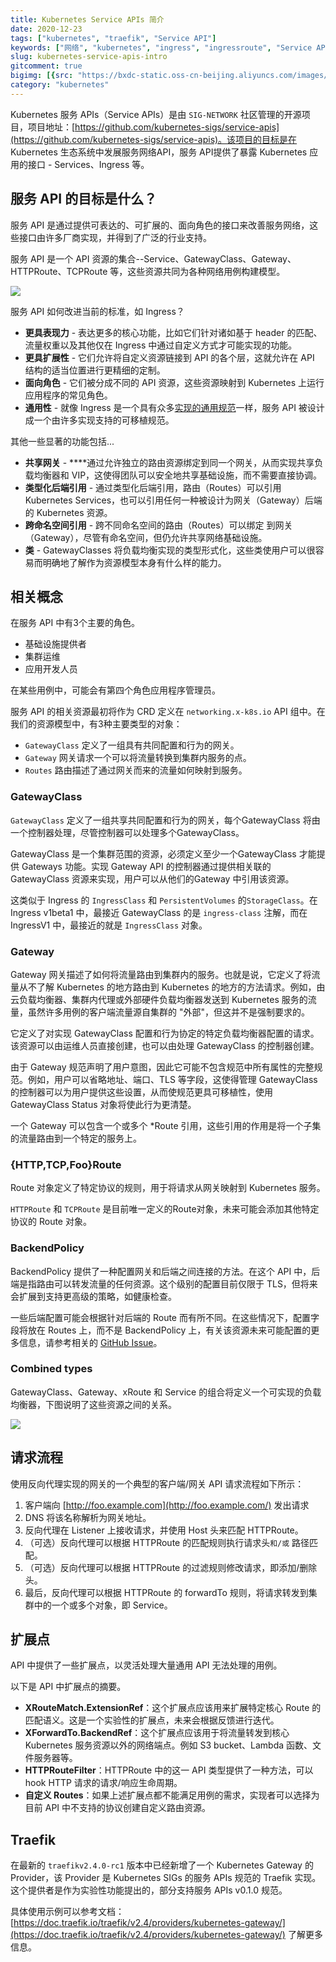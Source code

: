 ```yaml
---
title: Kubernetes Service APIs 简介
date: 2020-12-23
tags: ["kubernetes", "traefik", "Service API"]
keywords: ["网络", "kubernetes", "ingress", "ingressroute", "Service API"]
slug: kubernetes-service-apis-intro
gitcomment: true
bigimg: [{src: "https://bxdc-static.oss-cn-beijing.aliyuncs.com/images/20210213101637.png", desc: "https://unsplash.com/photos/UPWuKzAcuUI"}]
category: "kubernetes"
---
```


Kubernetes 服务 APIs（Service APIs）是由 `SIG-NETWORK` 社区管理的开源项目，项目地址：[https://github.com/kubernetes-sigs/service-apis](https://github.com/kubernetes-sigs/service-apis)。该项目的目标是在 Kubernetes 生态系统中发展服务网络API，服务 API提供了暴露 Kubernetes 应用的接口 - Services、Ingress 等。


<!--more-->

## 服务 API 的目标是什么？

服务 API 是通过提供可表达的、可扩展的、面向角色的接口来改善服务网络，这些接口由许多厂商实现，并得到了广泛的行业支持。

服务 API 是一个 API 资源的集合--Service、GatewayClass、Gateway、HTTPRoute、TCPRoute 等，这些资源共同为各种网络用例构建模型。

![](https://bxdc-static.oss-cn-beijing.aliyuncs.com/images/20201231093733.png)

服务 API 如何改进当前的标准，如 Ingress？

- **更具表现力** - 表达更多的核心功能，比如它们针对诸如基于 header 的匹配、流量权重以及其他仅在 Ingress 中通过自定义方式才可能实现的功能。
- **更具扩展性** - 它们允许将自定义资源链接到 API 的各个层，这就允许在 API 结构的适当位置进行更精细的定制。
- **面向角色** - 它们被分成不同的 API 资源，这些资源映射到 Kubernetes 上运行应用程序的常见角色。
- **通用性** - 就像 Ingress 是一个具有众多[实现的通用规范](https://kubernetes.io/docs/concepts/services-networking/ingress-controllers/)一样，服务 API 被设计成一个由许多实现支持的可移植规范。

其他一些显著的功能包括...

- **共享网关** - ****通过允许独立的路由资源绑定到同一个网关，从而实现共享负载均衡器和 VIP，这使得团队可以安全地共享基础设施，而不需要直接协调。
- **类型化后端引用** - 通过类型化后端引用，路由（Routes）可以引用Kubernetes Services，也可以引用任何一种被设计为网关（Gateway）后端的 Kubernetes 资源。
- **跨命名空间引用** - 跨不同命名空间的路由（Routes）可以绑定
到网关（Gateway），尽管有命名空间，但仍允许共享网络基础设施。
- **类** - GatewayClasses 将负载均衡实现的类型形式化，这些类使用户可以很容易而明确地了解作为资源模型本身有什么样的能力。

## 相关概念

在服务 API 中有3个主要的角色。

- 基础设施提供者
- 集群运维
- 应用开发人员

在某些用例中，可能会有第四个角色应用程序管理员。

服务 API 的相关资源最初将作为 CRD 定义在 `networking.x-k8s.io` API 组中。在我们的资源模型中，有3种主要类型的对象：

- `GatewayClass` 定义了一组具有共同配置和行为的网关。
- `Gateway` 网关请求一个可以将流量转换到集群内服务的点。
- `Routes` 路由描述了通过网关而来的流量如何映射到服务。

### GatewayClass

`GatewayClass` 定义了一组共享共同配置和行为的网关，每个GatewayClass 将由一个控制器处理，尽管控制器可以处理多个GatewayClass。

GatewayClass 是一个集群范围的资源，必须定义至少一个GatewayClass 才能提供 Gateways 功能。实现 Gateway API 的控制器通过提供相关联的 GatewayClass 资源来实现，用户可以从他们的Gateway 中引用该资源。

这类似于 Ingress 的 `IngressClass` 和 `PersistentVolumes` 的`StorageClass`。在 Ingress v1beta1 中，最接近 GatewayClass 的是 `ingress-class` 注解，而在 IngressV1 中，最接近的就是 `IngressClass` 对象。

### Gateway

Gateway 网关描述了如何将流量路由到集群内的服务。也就是说，它定义了将流量从不了解 Kubernetes 的地方路由到 Kubernetes 的地方的方法请求。例如，由云负载均衡器、集群内代理或外部硬件负载均衡器发送到 Kubernetes 服务的流量，虽然许多用例的客户端流量源自集群的 "外部"，但这并不是强制要求的。

它定义了对实现 GatewayClass 配置和行为协定的特定负载均衡器配置的请求。该资源可以由运维人员直接创建，也可以由处理 GatewayClass 的控制器创建。

由于 Gateway 规范声明了用户意图，因此它可能不包含规范中所有属性的完整规范。例如，用户可以省略地址、端口、TLS 等字段，这使得管理 GatewayClass 的控制器可以为用户提供这些设置，从而使规范更具可移植性，使用 GatewayClass Status 对象将使此行为更清楚。
<!--adsense-text-->
一个 Gateway 可以包含一个或多个 *Route 引用，这些引用的作用是将一个子集的流量路由到一个特定的服务上。

### {HTTP,TCP,Foo}Route

Route 对象定义了特定协议的规则，用于将请求从网关映射到 Kubernetes 服务。

`HTTPRoute` 和 `TCPRoute` 是目前唯一定义的Route对象，未来可能会添加其他特定协议的 Route 对象。

### BackendPolicy

BackendPolicy 提供了一种配置网关和后端之间连接的方法。在这个 API 中，后端是指路由可以转发流量的任何资源。这个级别的配置目前仅限于 TLS，但将来会扩展到支持更高级的策略，如健康检查。

一些后端配置可能会根据针对后端的 Route 而有所不同。在这些情况下，配置字段将放在 Routes 上，而不是 BackendPolicy 上，有关该资源未来可能配置的更多信息，请参考相关的 [GitHub Issue](https://github.com/kubernetes-sigs/service-apis/issues/196)。

### Combined types

GatewayClass、Gateway、xRoute 和 Service 的组合将定义一个可实现的负载均衡器，下图说明了这些资源之间的关系。

![](https://bxdc-static.oss-cn-beijing.aliyuncs.com/images/20201231104024.png)

## 请求流程

使用反向代理实现的网关的一个典型的客户端/网关 API 请求流程如下所示：

1. 客户端向 [http://foo.example.com](http://foo.example.com/) 发出请求
2. DNS 将该名称解析为网关地址。
3. 反向代理在 Listener 上接收请求，并使用 Host 头来匹配 HTTPRoute。
4. （可选）反向代理可以根据 HTTPRoute 的匹配规则执行请求头`和/或` 路径匹配。
5. （可选）反向代理可以根据 HTTPRoute 的过滤规则修改请求，即添加/删除头。
6. 最后，反向代理可以根据 HTTPRoute 的 forwardTo 规则，将请求转发到集群中的一个或多个对象，即 Service。

## 扩展点

API 中提供了一些扩展点，以灵活处理大量通用 API 无法处理的用例。

以下是 API 中扩展点的摘要。

- **XRouteMatch.ExtensionRef**：这个扩展点应该用来扩展特定核心 Route 的匹配语义。这是一个实验性的扩展点，未来会根据反馈进行迭代。
- **XForwardTo.BackendRef**：这个扩展点应该用于将流量转发到核心Kubernetes 服务资源以外的网络端点。例如 S3 bucket、Lambda 函数、文件服务器等。
- **HTTPRouteFilter**：HTTPRoute 中的这一 API 类型提供了一种方法，可以 hook HTTP 请求的请求/响应生命周期。
- **自定义 Routes**：如果上述扩展点都不能满足用例的需求，实现者可以选择为目前 API 中不支持的协议创建自定义路由资源。

## Traefik

在最新的 `traefikv2.4.0-rc1` 版本中已经新增了一个 Kubernetes Gateway  的 Provider，该 Provider 是 Kubernetes SIGs 的服务 APIs 规范的 Traefik 实现。这个提供者是作为实验性功能提出的，部分支持服务 APIs  v0.1.0 规范。

具体使用示例可以参考文档：[https://doc.traefik.io/traefik/v2.4/providers/kubernetes-gateway/](https://doc.traefik.io/traefik/v2.4/providers/kubernetes-gateway/) 了解更多信息。

<!--adsense-self-->
